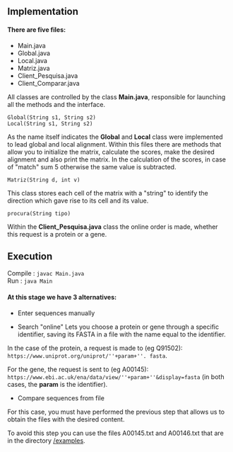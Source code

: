 ## Implementation

#### There are five files:
* Main.java
* Global.java
* Local.java
* Matriz.java
* Client_Pesquisa.java
* Client_Comparar.java

All classes are controlled by the class **Main.java**, responsible for launching all the methods and the interface.

```
Global(String s1, String s2)
Local(String s1, String s2)
```
As the name itself indicates the **Global** and **Local** class were implemented to lead global and local alignment.
Within this files there are methods that allow you to initialize the matrix, calculate the scores, make the desired alignment and also print the matrix. In the calculation of the scores, in case of "match" sum 5 otherwise the same value is subtracted.

```
Matriz(String d, int v)
```
This class stores each cell of the matrix with a "string" to identify the direction which gave rise to its cell and its value.

```
procura(String tipo)
```
Within the **Client_Pesquisa.java** class the online order is made, whether this request is a protein or a gene.


## Execution

Compile : `javac Main.java`<br />
Run     : `java Main`

#### At this stage we have 3 alternatives:

* Enter sequences manually

* Search "online"
Lets you choose a protein or gene through a specific identifier, saving its FASTA in a file with the name equal to the identifier.

In the case of the protein, a request is made to (eg Q91502): `https://www.uniprot.org/uniprot/''+param+''. fasta`.

For the gene, the request is sent to (eg A00145): `https://www.ebi.ac.uk/ena/data/view/''+param+''&display=fasta`
(in both cases, the **param** is the identifier).

* Compare sequences from file

For this case, you must have performed the previous step that allows us to obtain the files with the desired content.

To avoid this step you can use the files A00145.txt and A00146.txt that are in the directory [/examples](../Bioinformatic/Assignment_1/examples/README.md).
